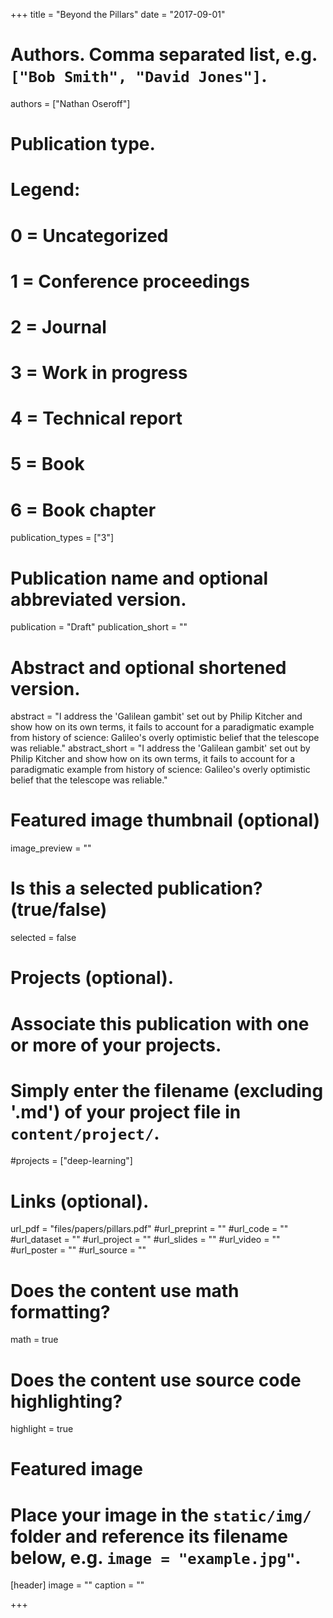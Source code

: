 +++
title = "Beyond the Pillars"
date = "2017-09-01"

# Authors. Comma separated list, e.g. `["Bob Smith", "David Jones"]`.
authors = ["Nathan Oseroff"]

# Publication type.
# Legend:
# 0 = Uncategorized
# 1 = Conference proceedings
# 2 = Journal
# 3 = Work in progress
# 4 = Technical report
# 5 = Book
# 6 = Book chapter
publication_types = ["3"]

# Publication name and optional abbreviated version.
publication = "Draft"
publication_short = ""

# Abstract and optional shortened version.
abstract = "I address the 'Galilean gambit' set out by Philip Kitcher and show how on its own terms, it fails to account for a paradigmatic example from history of science: Galileo's overly optimistic belief that the telescope was reliable."
abstract_short = "I address the 'Galilean gambit' set out by Philip Kitcher and show how on its own terms, it fails to account for a paradigmatic example from history of science: Galileo's overly optimistic belief that the telescope was reliable."

# Featured image thumbnail (optional)
image_preview = ""

# Is this a selected publication? (true/false)
selected = false

# Projects (optional).
#   Associate this publication with one or more of your projects.
#   Simply enter the filename (excluding '.md') of your project file in `content/project/`.
#projects = ["deep-learning"]

# Links (optional).
url_pdf = "files/papers/pillars.pdf"
#url_preprint = ""
#url_code = ""
#url_dataset = ""
#url_project = ""
#url_slides = ""
#url_video = ""
#url_poster = ""
#url_source = ""

# Does the content use math formatting?
math = true

# Does the content use source code highlighting?
highlight = true

# Featured image
# Place your image in the `static/img/` folder and reference its filename below, e.g. `image = "example.jpg"`.
[header]
image = ""
caption = ""

+++
